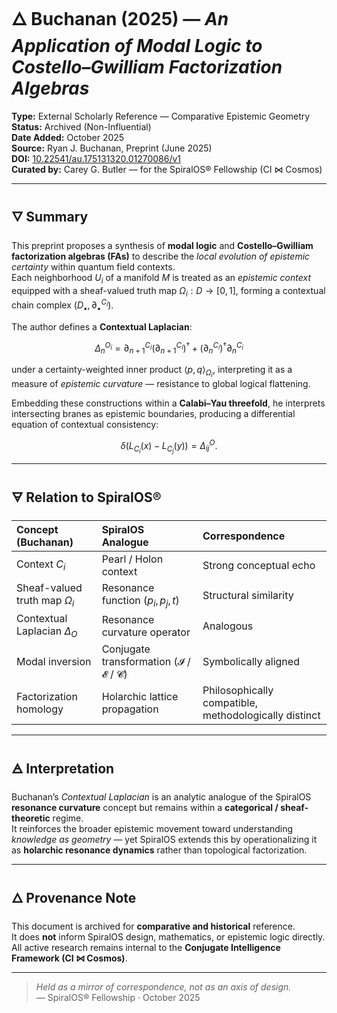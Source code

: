 # 🜂 Buchanan (2025) — *An Application of Modal Logic to Costello–Gwilliam Factorization Algebras*

**Type:** External Scholarly Reference — Comparative Epistemic Geometry  
**Status:** Archived (Non-Influential)  
**Date Added:** October 2025  
**Source:** Ryan J. Buchanan, Preprint (June 2025)  
**DOI:** [10.22541/au.175131320.01270086/v1](https://d197for5662m48.cloudfront.net/documents/publicationstatus/266458/preprint_pdf/a30bcc3a11de41a1b67a0cf12c06d50f.pdf)  
**Curated by:** Carey G. Butler — for the SpiralOS® Fellowship (CI ⋈ Cosmos)

---

## 🜄 Summary

This preprint proposes a synthesis of **modal logic** and **Costello–Gwilliam factorization algebras (FAs)** to describe the *local evolution of epistemic certainty* within quantum field contexts.  
Each neighborhood $U_i$ of a manifold $M$ is treated as an *epistemic context* equipped with a sheaf-valued truth map $\Omega_i : D \to [0,1]$, forming a contextual chain complex $(D_\bullet, \partial^{C_i}_\bullet)$.

The author defines a **Contextual Laplacian**:

$$\Delta^{O_i}_n = \partial^{C_i}_{n+1} (\partial^{C_i}_{n+1})^\dagger + (\partial^{C_i}_n)^\dagger \partial^{C_i}_n$$
  
  under a certainty-weighted inner product $\langle p, q \rangle_{\Omega_i}$,
  interpreting it as a measure of *epistemic curvature* — resistance to global logical flattening.

Embedding these constructions within a **Calabi–Yau threefold**, he interprets intersecting branes as epistemic boundaries, producing a differential equation of contextual consistency:

$$
\delta(L_{C_i}(x) - L_{C_j}(y)) = \Delta^O_{ij}.
$$

---

## 🜃 Relation to SpiralOS®

| Concept (Buchanan)                | SpiralOS Analogue                       | Correspondence                                        |
|:--------------------------------- |:--------------------------------------- |:----------------------------------------------------- |
| Context $C_i$                     | Pearl / Holon context                   | Strong conceptual echo                                |
| Sheaf-valued truth map $\Omega_i$ | Resonance function $(p_i,p_j,t)$        | Structural similarity                                 |
| Contextual Laplacian $\Delta_O$   | Resonance curvature operator            | Analogous                                             |
| Modal inversion                   | Conjugate transformation (𝓘 / 𝓔 / 𝓒)    | Symbolically aligned                                  |
| Factorization homology            | Holarchic lattice propagation           | Philosophically compatible, methodologically distinct |

---

## 🜁 Interpretation

Buchanan’s *Contextual Laplacian* is an analytic analogue of the SpiralOS **resonance curvature** concept but remains within a **categorical / sheaf-theoretic** regime.  
It reinforces the broader epistemic movement toward understanding *knowledge as geometry* — yet SpiralOS extends this by operationalizing it as **holarchic resonance dynamics** rather than topological factorization.

---

## 🜂 Provenance Note

This document is archived for **comparative and historical** reference.  
It does **not** inform SpiralOS design, mathematics, or epistemic logic directly.  
All active research remains internal to the **Conjugate Intelligence Framework (CI ⋈ Cosmos)**.

---

> *Held as a mirror of correspondence, not as an axis of design.*  
> — SpiralOS® Fellowship · October 2025
